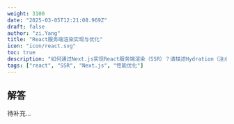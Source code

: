 ```yaml
---
weight: 3100
date: "2025-03-05T12:21:08.969Z"
draft: false
author: "zi.Yang"
title: "React服务端渲染实现与优化"
icon: "icon/react.svg"
toc: true
description: "如何通过Next.js实现React服务端渲染（SSR）？请描述Hydration（注水）过程的作用，并列举SSR中常见的性能优化手段（如流式渲染、静态生成）？"
tags: ["react", "SSR", "Next.js", "性能优化"]
---
```


## 解答

待补充...
